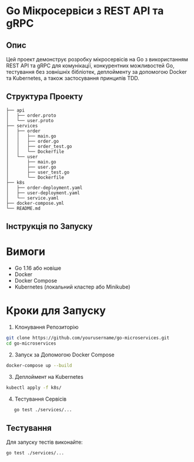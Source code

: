 # Go Мікросервіси з REST API та gRPC

## Опис

Цей проект демонструє розробку мікросервісів на Go з використанням REST API та gRPC для комунікації, конкурентних
можливостей Go, тестування без зовнішніх бібліотек, деплойменту за допомогою Docker та Kubernetes, а також застосування
принципів TDD.

## Структура Проекту

````
├── api
│   ├── order.proto
│   └── user.proto
├── services
│   ├── order
│   │   ├── main.go
│   │   ├── order.go
│   │   ├── order_test.go
│   │   └── Dockerfile
│   └── user
│       ├── main.go
│       ├── user.go
│       ├── user_test.go
│       └── Dockerfile
├── k8s
│   ├── order-deployment.yaml
│   ├── user-deployment.yaml
│   └── service.yaml
├── docker-compose.yml
└── README.md
````

## Інструкція по Запуску

# Вимоги

* Go 1.16 або новіше
* Docker
* Docker Compose
* Kubernetes (локальний кластер або Minikube)

# Кроки для Запуску

1. Клонування Репозиторію

```bash 
git clone https://github.com/yourusername/go-microservices.git
cd go-microservices
```

2. Запуск за Допомогою Docker Compose

```bash 
docker-compose up --build
```

3. Деплоймент на Kubernetes

```bash
kubectl apply -f k8s/
```

4. Тестування Сервісів

```bash
   go test ./services/...
```

## Тестування

Для запуску тестів виконайте:

```bash
go test ./services/...
